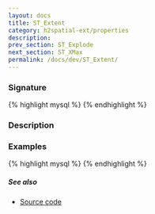 ```yaml
---
layout: docs
title: ST_Extent
category: h2spatial-ext/properties
description: 
prev_section: ST_Explode
next_section: ST_XMax
permalink: /docs/dev/ST_Extent/
---
```

 
### Signature

{% highlight mysql %}
{% endhighlight %}

### Description


### Examples

{% highlight mysql %}
{% endhighlight %}

##### See also

* <a href="https://github.com/irstv/H2GIS/blob/master/h2spatial-ext/src/main/java/org/h2gis/h2spatialext/function/spatial/properties/ST_Extent.java" target="_blank">Source code</a>
